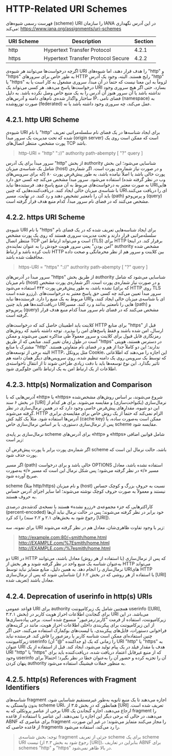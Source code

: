 # HTTP-Related URI Schemes

فهرست رسمی شیوه‌های (scheme) URI را سازمان IANA در این آدرس نگهداری می‌کند: <https://www.iana.org/assignments/uri-schemes>

| URI Scheme | Description                        | Section |
|------------|------------------------------------|---------|
| http       | Hypertext Transfer Protocol        | 4.2.1   |
| https      | Hypertext Transfer Protocol Secure | 4.2.2   |

اگرچه درخواست‌ها می‌توانند هر شیوه‌ی URI را هدف قرار دهند، اما شیوه‌های "http" و "https" به طور خاص برای سرورهای HTTP رایج هستند.
البته، وجود یک آدرس "http" یا "https" لزوماً به این معنا نیست که حتماً در آن مبدأ، سروری مشغول به کار است یا به درخواست‌ها پاسخ می‌دهد.
هر کسی می‌تواند یک URI بسازد، حتی اگر هیچ سروری وجود نداشته باشد یا آن سرور هنوز آن آدرس را به یک منبع خاص وصل نکرده باشد.
به دلیل ساختار واگذار شده‌ی نام‌های دامنه و آدرس‌های IP، فضای نامی (namespace) به صورت توزیع‌شده (federated) عمل می‌کند، چه سروری وجود داشته باشد یا نه.

## 4.2.1. http URI Scheme

شیوه‌ی URI با نام "http" برای ایجاد شناسه‌ها در یک فضای نام سلسله‌مراتبی تعریف شده که تحت مدیریت یک سرور مبدأ (origin server) است که ممکن است روی یک پورت مشخص، منتظر اتصال‌های TCP باشد.

> http-URI = "http" "://" authority path-abempty [ "?" query ]

سرور مبدأ برای یک آدرس "http" از بخش authority شناسایی می‌شود؛ این بخش شامل یک شناسه‌ی میزبان (host) و در صورت نیاز شماره‌ی پورت است.
اگر شماره‌ی پورت خالی باشد یا اصلاً نیامده باشد، به طور پیش‌فرض پورت ۸۰ (که برای سرویس‌های وب در نظر گرفته شده) استفاده می‌شود.
سرور مبدأ مشخص می‌کند چه کسی حق دارد به صورت معتبر به درخواست‌های مربوط به آن منبع پاسخ دهد.
فرستنده‌ها نباید URIهایی با شناسه‌ی میزبان خالی ایجاد کنند.
دریافت‌کننده‌هایی که چنین URIای را دریافت می‌کنند، باید آن را نامعتبر تشخیص دهند و رد کنند.
در نهایت، مسیر (path) و پرس‌وجو (query) مشخص می‌کنند که در فضای نام سرور مبدأ، کدام منبع هدف قرار گرفته است.

## 4.2.2. https URI Scheme

شیوه‌ی URI با نام "https" برای ایجاد شناسه‌هایی تعریف شده که در یک فضای نام سلسله‌مراتبی قرار دارند و تحت مدیریت سروری هستند که روی یک پورت مشخص منتظر اتصال TCP است و می‌تواند ارتباط امن (TLS) برای HTTP برقرار کند.
در اینجا "امن بودن" یعنی سرور هویت خودش را به عنوان نماینده‌ی authority مشخص شده ثابت کرده باشد و ارتباط HTTP بین کلاینت و سرور هم از نظر محرمانگی و صحت داده محافظت شده باشد.

> https-URI = "https" "://" authority path-abempty [ "?" query ]

سرور مبدأ در آدرس‌های "https" از طریق بخش authority شناسایی می‌شود که شامل نام میزبان (host) و در صورت نیاز شماره‌ی پورت است. اگر شماره‌ی پورت مشخص نشده باشد، به طور پیش‌فرض پورت ۴۴۳ استفاده می‌شود (که برای HTTP روی TLS رزرو شده است).
سرور مبدأ تعیین می‌کند چه کسی حق پاسخ معتبر به درخواست‌های مربوط به یک منبع را دارد.
فرستنده‌ها نباید URIای با شناسه‌ی میزبان خالی ایجاد کنند، و دریافت‌کننده‌ها هم باید چنین URIهایی را نامعتبر بدانند و رد کنند.
مسیر (path) و پرس‌وجو (query) مشخص می‌کنند که در فضای نام سرور مبدأ کدام منبع هدف قرار گرفته است.

کلاینت باید اطمینان حاصل کند که درخواست‌های HTTP برای منابع "https" قبل از ارسال، امن شده باشند و فقط پاسخ‌های امن را بپذیرد.
توجه داشته باشید که روش‌های رمزنگاری قابل قبول برای کلاینت و سرور معمولاً طی مذاکره تعیین می‌شوند و ممکن است در طول زمان تغییر کنند.
منابعی که از طریق "https" در دسترس هستند، هویتی مشترک با منابع "http" ندارند؛ این دو کاملاً جدا از هم و در فضای نام متفاوتی هستند.
البته برخی از توسعه‌های HTTP، مثل پروتکل Cookie، این اجازه را می‌دهند که اطلاعاتی که توسط یک سرویس روی یک دامنه تنظیم شده، روی سرویس‌های دیگر همان دامنه هم تاثیر بگذارد.
این نوع توسعه‌ها باید با دقت زیادی طراحی شوند تا از انتقال ناخواسته‌ی اطلاعات از یک ارتباط امن به یک ارتباط ناامن جلوگیری شود.

## 4.2.3. http(s) Normalization and Comparison 

آدرس‌هایی که با «http» یا «https» شروع می‌شوند، بر اساس روش‌های مشخص‌شده در بخش ۶ سند [URI] نرمال‌سازی (یکنواخت‌سازی) و مقایسه می‌شوند. برای هر کدام از این دو شیوه، مقدارهای پیش‌فرض خاصی وجود دارد که در همین نرمال‌سازی در نظر گرفته می‌شوند.
HTTP الزام نمی‌کند که حتماً از یک روش خاص برای مقایسه‌ی برابری آدرس‌ها استفاده شود. مثلاً یک کلید کش (cache key) ممکن است به‌صورت ساده، یا پس از نرمال‌سازی دستوری، یا بر اساس نرمال‌سازی خاص scheme مقایسه شود.

نرمال‌سازی بر پایه‌ی scheme برای آدرس‌های «http» و «https» شامل قوانین اضافی زیر است:

اگر شماره‌ی پورت برابر با پورت پیش‌فرض آن scheme باشد، حالت نرمال این است که پورت حذف شود.

اگر مسیر (path) خالی باشد و برای درخواست OPTIONS استفاده نشده باشد، معادل مسیر «/» در نظر گرفته می‌شود؛ پس شکل نرمال این است که مسیر «/» به‌صورت صریح آورده شود.

scheme (مثلاً http/https) و نام میزبان (host) نسبت به حروف بزرگ و کوچک حساس نیستند و معمولاً به صورت حروف کوچک نوشته می‌شوند؛ اما سایر اجزای آدرس حساس به حروف هستند.

کاراکترهایی که جزء مجموعه‌ی «رزرو نشده» هستند با نسخه‌ی کدشده‌ی درصدی (percent-encoded) خود برابر در نظر گرفته می‌شوند؛ پس در حالت نرمال نباید آن‌ها را کد کرد (رجوع شود به بخش‌های ۲.۱ و ۲.۲ سند [URI]).

برای نمونه، سه URI زیر با وجود تفاوت ظاهری‌شان، معادل هم در نظر گرفته می‌شوند:

> <http://example.com:80/~smith/home.html>  
> <http://EXAMPLE.com/%7Esmith/home.html>  
> <http://EXAMPLE.com:/%7esmith/home.html>

دو URI در HTTP که پس از نرمال‌سازی (با استفاده از هر روش) معادل باشند، می‌توانند به‌عنوان شناسه یک منبع واحد در نظر گرفته شوند و هر بخش از HTTP می‌تواند نرمال‌سازی را انجام دهد. به همین دلیل، منابع متمایز نباید توسط URIهای HTTP شناسایی شوند که پس از نرمال‌سازی (با استفاده از هر روشی که در بخش ۶.۲ از [URI] تعریف شده) معادل باشند.

## 4.2.4. Deprecation of userinfo in http(s) URIs 

قواعد عمومی URI برای authority همچنین شامل یک زیر‌کامپوننت userinfo ([URI], بخش ۳.۲.۱) برای گنجاندن اطلاعات احراز هویت کاربر در URI می‌باشد. در این زیر‌کامپوننت، استفاده از فرمت "کاربر:رمزعبور" منسوخ شده است. برخی پیاده‌سازی‌ها از این زیر‌کامپوننت برای پیکربندی داخلی اطلاعات احراز هویت، مانند در گزینه‌های فراخوانی دستورات، فایل‌های پیکربندی، یا لیست‌های بوکمارک استفاده می‌کنند، حتی اگر چنین استفاده‌ای ممکن است شناسه کاربر یا رمزعبور را فاش کند. فرستنده نباید زیر‌کامپوننت userinfo (و جداکننده "@" آن) را زمانی که یک URI "http" یا "https" به عنوان URI هدف یا مقدار فیلد در یک پیام تولید می‌شود، ایجاد کند. قبل از استفاده از یک URI "http" یا "https" که از منبع غیرقابل اعتماد دریافت شده، دریافت‌کننده باید برای وجود userinfo آن را تجزیه کرده و حضور آن را به‌عنوان خطا در نظر بگیرد؛ احتمالاً برای پنهان کردن authority به منظور حملات فیشینگ استفاده می‌شود.

## 4.2.5. http(s) References with Fragment Identifiers 

شناسه‌های fragment اجازه می‌دهند تا یک منبع ثانویه به‌طور غیرمستقیم شناسایی شود، بدون وابستگی به scheme URI، همانطور که در بخش ۳.۵ از [URI] تعریف شده است. برخی از عناصر پروتکلی که به URI ارجاع می‌دهند، اجازه گنجاندن یک fragment را می‌دهند، در حالی که برخی دیگر این اجازه را نمی‌دهند. این عناصر با استفاده از قاعده ABNF برای عناصری که fragment را مجاز می‌کنند متمایز می‌شوند؛ در غیر این صورت، از قاعده خاصی که fragments را رد می‌کند، استفاده می‌شود.

> توجه: بخش شناسه‌ی fragment جزئی از تعریف scheme برای یک scheme URI نیست (رجوع شود به بخش ۴.۳ از [URI])، بنابراین در تعاریف ABNF برای schemes "http" و "https" در بالا ظاهر نمی‌شود.
